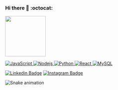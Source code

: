 ### Hi there 👋 :octocat:

<!--
**alinebury/alinebury** is a ✨ _special_ ✨ repository because its `README.md` (this file) appears on your GitHub profile.

Here are some ideas to get you started:

- 🔭 I’m currently working on ...
- 🌱 I’m currently learning ...
- 👯 I’m looking to collaborate on ...
- 🤔 I’m looking for help with ...
- 💬 Ask me about ...
- 📫 How to reach me: ...
- 😄 Pronouns: ...
- ⚡ Fun fact: ...
-->


<div align="left">
  <a href="https://github.com/alinebury">
  <img height="130em" src="https://github-readme-stats.vercel.app/api/top-langs/?username=alinebury&layout=compact&langs_count=7&theme=tokyonight"/>
</div>

  
![JavaScript](https://img.shields.io/badge/-JavaScript-black?style=flat-square&logo=javascript)
![Nodejs](https://img.shields.io/badge/-Nodejs-black?style=flat-square&logo=Node.js)
![Python](https://img.shields.io/badge/-Python-black?style=flat-square&logo=Python)
![React](https://img.shields.io/badge/-React-black?style=flat-square&logo=react)
![MySQL](https://img.shields.io/badge/-MySQL-black?style=flat-square&logo=mysql)
  
[![Linkedin Badge](https://img.shields.io/badge/-Linkedin-blue?style=flat-square&logo=Linkedin&logoColor=white&link=https://www.linkedin.com/)](https://www.linkedin.com/)
[![Instagram Badge](https://img.shields.io/badge/-Instagram-purple?style=flat-square&logo=instagram&logoColor=white&link=https://instagram.com/)](https://instagram.com/)
  


<div>
  
  ![Snake animation](https://github.com/alinebury/alinebury/blob/output/github-contribution-grid-snake.svg)
 
</div>
